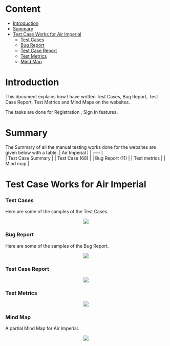 # Content    
- [Introduction](https://github.com/Muftain1610/Test_case-Bug_report-Test_metrics-Mind_map-Projects#introduction)
- [Summary](https://github.com/Muftain1610/Test_case-Bug_report-Test_metrics-Mind_map-Projects#summary) 
- [Test Case Works for Air Imperial](https://github.com/Muftain1610/Test_case-Bug_report-Test_metrics-Mind_map-Projects#test-case-works-for-meena-bazar)  
  - [Test Cases](https://github.com/Muftain1610/Test_case-Bug_report-Test_metrics-Mind_map-Projects#test-case-works-for-meena-bazar)   
  - [Bug Report](https://github.com/Muftain1610/Test_case-Bug_report-Test_metrics-Mind_map-Projects#bug-report) 
  - [Test Case Report](https://github.com/Muftain1610/Test_case-Bug_report-Test_metrics-Mind_map-Projects#test-case-report)  
  - [Test Metrics](https://github.com/Muftain1610/Test_case-Bug_report-Test_metrics-Mind_map-Projects#test-metrics)    
  - [Mind Map](https://github.com/Muftain1610/Test_case-Bug_report-Test_metrics-Mind_map-Projects#mind-map)    

# Introduction
This document explains how I have written Test Cases, Bug Report, Test Case Report, Test Metrics and Mind Maps on the websites. 

The tasks are done for Registration , Sign In features.


# Summary 
The Summary of all the manual testing works done for  the  websites are given below with a table.
| Air Imperial | 
| :---         |     
| Test Case Summary   | 
| Test Case (68)     | 
| Bug Report (11)    | 
| Test metrics     | 
| Mind map       | 


# Test Case Works for Air Imperial
### Test Cases
Here are some of the samples of the Test Cases.

<p align="center">
  <img src="https://github.com/Muftain1610/Test_case-Bug_report-Test_metrics-Mind_map-Projects/blob/main/TestCases%2C%20BugReport%2C%20TestMetrics%2C%20MindMap%20for%20Meena%20Bazar/Test%20Cases-%20Meena%20Bazar.png" />
</p>

### Bug Report
Here are some of the samples of the Bug Report.
<p align="center">
  <img src="https://github.com/ntnSNnice/Test_case-Bug_report-Test_metrics-Mind_map-Projects/blob/main/TestCases%2C%20BugReport%2C%20TestMetrics%2C%20MindMap%20for%20Air%20Imperial/Test%20Case_Air%20Imperial.png" />
</p>

### Test Case Report

<p align="center">
  <img src="https://github.com/ntnSNnice/Test_case-Bug_report-Test_metrics-Mind_map-Projects/blob/main/TestCases%2C%20BugReport%2C%20TestMetrics%2C%20MindMap%20for%20Air%20Imperial/Test%20Case%20Report_Air%20Imperial.png" />
</p>

### Test Metrics

<p align="center">
  <img src="https://github.com/ntnSNnice/Test_case-Bug_report-Test_metrics-Mind_map-Projects/blob/main/TestCases%2C%20BugReport%2C%20TestMetrics%2C%20MindMap%20for%20Air%20Imperial/Test%20Metrics_Air%20Imperial.png" />
</p>

### Mind Map
A partial Mind Map for Air Imperial.
<p align="center">
  <img src="https://github.com/ntnSNnice/Test_case-Bug_report-Test_metrics-Mind_map-Projects/blob/main/TestCases%2C%20BugReport%2C%20TestMetrics%2C%20MindMap%20for%20Air%20Imperial/Mind%20map%20for%20Air%20Imperial.png" />
</p>
